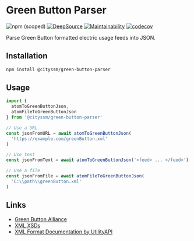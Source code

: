 # Green Button Parser

![npm (scoped)](https://img.shields.io/npm/v/%40cityssm/green-button-parser)
[![DeepSource](https://app.deepsource.com/gh/cityssm/node-green-button-parser.svg/?label=active+issues&show_trend=true&token=LAEc-5uihnFgNpJWscc1Kj1t)](https://app.deepsource.com/gh/cityssm/node-green-button-parser/?ref=repository-badge)
[![Maintainability](https://api.codeclimate.com/v1/badges/ad98bbdea3b40237515e/maintainability)](https://codeclimate.com/github/cityssm/node-green-button-parser/maintainability)
[![codecov](https://codecov.io/gh/cityssm/node-green-button-parser/branch/main/graph/badge.svg?token=9BJU6NU0WR)](https://codecov.io/gh/cityssm/node-green-button-parser)

Parse Green Button formatted electric usage feeds into JSON.

## Installation

```sh
npm install @cityssm/green-button-parser
```

## Usage

```javascript
import {
  atomToGreenButtonJson,
  atomFileToGreenButtonJson
} from '@cityssm/green-button-parser'

// Use a URL
const jsonFromURL = await atomToGreenButtonJson(
  'https://example.com/greenButton.xml'
)

// Use text
const jsonFromText = await atomToGreenButtonJson('<feed> ... </feed>')

// Use a file
const jsonFromFile = await atomFileToGreenButtonJson(
  'C:\\path\\greenButton.xml'
)
```

## Links

- [Green Button Alliance](https://www.greenbuttonalliance.org/)
- [XML XSDs](https://github.com/GreenButtonAlliance/OpenESPI-Common-java/tree/master/src/main/resources/schemas)
- [XML Format Documentation by UtilityAPI](https://utilityapi.com/docs/greenbutton/xml)
